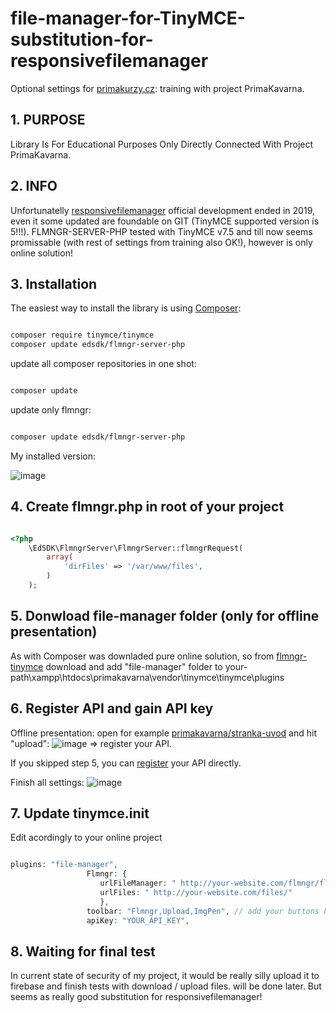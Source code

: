 # file-manager-for-TinyMCE-substitution-for-responsivefilemanager
Optional settings for [primakurzy.cz](https://www.primakurzyonline.cz/): training with project PrimaKavarna.

## 1. PURPOSE
Library Is For Educational Purposes Only Directly Connected With Project PrimaKavarna.

## 2. INFO
Unfortunatelly [responsivefilemanager](https://www.responsivefilemanager.com/) official development ended in 2019, even it some updated are foundable on GIT (TinyMCE supported version is 5!!!).
FLMNGR-SERVER-PHP tested with TinyMCE v7.5 and till now seems promissable (with rest of settings from training also OK!), however is only online solution!

## 3. Installation
The easiest way to install the library is using [Composer](https://getcomposer.org/):

```sh

composer require tinymce/tinymce
composer update edsdk/flmngr-server-php

```

update all composer repositories in one shot:

```sh

composer update

```

update only flmngr:

```sh

composer update edsdk/flmngr-server-php

```

 My installed version:
 
 ![image](https://github.com/user-attachments/assets/e9d9ab65-6973-4020-815a-1f685b7e71ba)

## 4. Create flmngr.php in root of your project

```php

<?php
    \EdSDK\FlmngrServer\FlmngrServer::flmngrRequest(
        array(
            'dirFiles' => '/var/www/files',
        )
    );

```

## 5. Donwload file-manager folder (only for offline presentation)
As with Composer was downladed pure online solution, so from [flmngr-tinymce](https://github.com/edsdk/flmngr-tinymce) download
and add "file-manager" folder to your-path\xampp\htdocs\primakavarna\vendor\tinymce\tinymce\plugins

## 6. Register API and gain API key
Offline presentation: open for example [primakavarna/stranka-uvod](http://localhost/primakavarna/admin.php?stranka=uvod) and hit "upload":
![image](https://github.com/user-attachments/assets/c139f6ae-e261-4b5d-85f1-3c2462001c3e) => register your API.

If you skipped step 5, you can [register](https://flmngr.com/dashboard) your API directly.

Finish all settings:
![image](https://github.com/user-attachments/assets/69b35cf1-51f2-415c-90cb-5072f7c9c41e)

## 7. Update tinymce.init
Edit acordingly to your online project

```php

plugins: "file-manager",
                 Flmngr: {
                    urlFileManager: " http://your-website.com/flmngr/flmngr.php",
                    urlFiles: " http://your-website.com/files/"  
                    },
                 toolbar: "Flmngr,Upload,ImgPen", // add your buttons here too
                 apiKey: "YOUR_API_KEY",

```

## 8. Waiting for final test
In current state of security of my project, it would be really silly upload it to firebase and finish tests with download / upload files.
will be done later.
But seems as really good substitution for responsivefilemanager!

